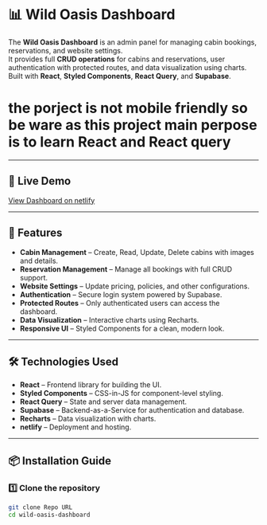 # 📊 Wild Oasis Dashboard

The **Wild Oasis Dashboard** is an admin panel for managing cabin bookings, reservations, and website settings.  
It provides full **CRUD operations** for cabins and reservations, user authentication with protected routes, and data visualization using charts.  
Built with **React**, **Styled Components**, **React Query**, and **Supabase**.

# the porject is not mobile friendly so be ware as this project main perpose is to learn React and React query

---

## 🚀 Live Demo

[View Dashboard on netlify](wild-oasis-das.netlify.app)

---

## 📜 Features

- **Cabin Management** – Create, Read, Update, Delete cabins with images and details.
- **Reservation Management** – Manage all bookings with full CRUD support.
- **Website Settings** – Update pricing, policies, and other configurations.
- **Authentication** – Secure login system powered by Supabase.
- **Protected Routes** – Only authenticated users can access the dashboard.
- **Data Visualization** – Interactive charts using Recharts.
- **Responsive UI** – Styled Components for a clean, modern look.

---

## 🛠 Technologies Used

- **React** – Frontend library for building the UI.
- **Styled Components** – CSS-in-JS for component-level styling.
- **React Query** – State and server data management.
- **Supabase** – Backend-as-a-Service for authentication and database.
- **Recharts** – Data visualization with charts.
- **netlify** – Deployment and hosting.

---

## 📦 Installation Guide

### 1️⃣ Clone the repository

```bash
git clone Repo URL
cd wild-oasis-dashboard
```
